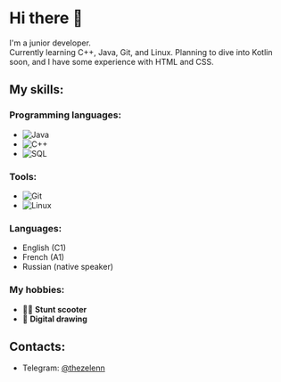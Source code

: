 # Hi there 👋
I'm a junior developer.  
Currently learning C++, Java, Git, and Linux. Planning to dive into Kotlin soon, and I have some experience with HTML and CSS.

## My skills:

### Programming languages:
- ![Java](https://img.shields.io/badge/Java-ED8B00?style=flat-square&logo=java&logoColor=white)
- ![C++](https://img.shields.io/badge/C++-00599C?style=flat-square&logo=cplusplus&logoColor=white)
- ![SQL](https://img.shields.io/badge/SQL-003B57?style=flat-square&logo=sqlite&logoColor=white)

### Tools:
- ![Git](https://img.shields.io/badge/Git-F05032?style=flat-square&logo=git&logoColor=white)
- ![Linux](https://img.shields.io/badge/Linux-FCC624?style=flat-square&logo=linux&logoColor=black)

### Languages:
- English (C1)
- French (A1)
- Russian (native speaker)

### My hobbies:
- 🚴‍♀️ **Stunt scooter**
- 🎨 **Digital drawing**

## Contacts:
- Telegram: [@thezelenn](https://t.me/thezelenn)



<!--
## Проекты
- [Проект 1](ссылка) — описание проекта
- [Проект 2](ссылка) — описание проекта
-->

<!--
**zelenn/zelenn** is a ✨ _special_ ✨ repository because its `README.md` (this file) appears on your GitHub profile.

Here are some ideas to get you started:

- 🔭 I’m currently working on ...
- 🌱 I’m currently learning ...
- 👯 I’m looking to collaborate on ...
- 🤔 I’m looking for help with ...
- 💬 Ask me about ...
- 📫 How to reach me: ...
- 😄 Pronouns: ...
- ⚡ Fun fact: ...
-->
